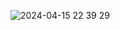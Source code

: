 ![2024-04-15 22 39 29](https://github.com/kab0o0m/Quizapp/assets/134916365/dc48c777-1a66-4ae2-9cc1-9de7ae3474de)
